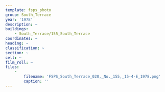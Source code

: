 ```yaml
---
template: fsps_photo
group: South_Terrace
year: '1978'
description: ~
buildings:
    - South_Terrace/155_South_Terrace
coordinates: ~
heading: ~
classification: ~
section: ~
cell: ~
film_roll: ~
files:
    -
        filename: 'FSPS_South_Terrace_020,_No._155,_15-4-E_1978.png'
        caption: ''
---
```

